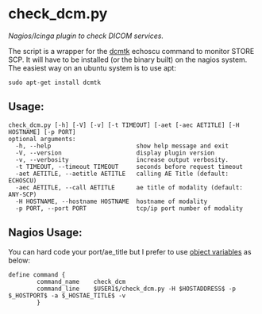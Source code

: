 check_dcm.py
============
_Nagios/Icinga plugin to check DICOM services._

The script is a wrapper for the [dcmtk](http://dicom.offis.de/dcmtk.php.en "DCMTK") echoscu command to monitor STORE SCP. It will have to be installed (or the binary built) on the nagios system.  
The easiest way on an ubuntu system is to use apt:  

```sudo apt-get install dcmtk```

Usage:
------
```
check_dcm.py [-h] [-V] [-v] [-t TIMEOUT] [-aet [-aec AETITLE] [-H HOSTNAME] [-p PORT]  
optional arguments:
  -h, --help                        show help message and exit
  -V, --version                     display plugin version
  -v, --verbosity                   increase output verbosity.
  -t TIMEOUT, --timeout TIMEOUT     seconds before request timeout
  -aet AETITLE, --aetitle AETITLE   calling AE Title (default: ECHOSCU)
  -aec AETITLE, --call AETITLE      ae title of modality (default: ANY-SCP)
  -H HOSTNAME, --hostname HOSTNAME  hostname of modality
  -p PORT, --port PORT              tcp/ip port number of modality  
```

Nagios Usage:
-------------
You can hard code your port/ae_title but I prefer to use [object variables](http://nagios.sourceforge.net/docs/3_0/customobjectvars.html "Object Variables") as below:

```
define command {
        command_name    check_dcm
        command_line    $USER1$/check_dcm.py -H $HOSTADDRESS$ -p $_HOSTPORT$ -a $_HOSTAE_TITLE$ -v
        }  
```